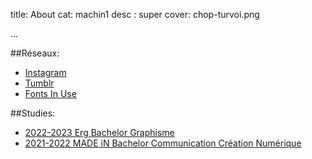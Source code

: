 title: About
cat: machin1
desc : super
cover: chop-turvoi.png


...



##Réseaux:

- [Instagram](https://www.instagram.com/requinnathan/)
- [Tumblr](https://www.tumblr.com/blog/airconditionerkhan)
- [Fonts In Use](https://fontsinuse.com/contributors/48186/rekiumnathan)


##Studies:

- [2022-2023 Erg Bachelor Graphisme ](https://wiki.erg.be/m/)
- [2021-2022 MADE iN Bachelor Communication Création Numérique](https://www.made-in-sml.fr/formations/bachelor-communication-creation-numerique/)

